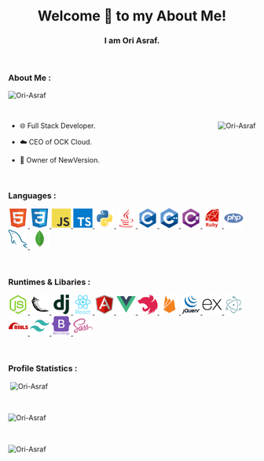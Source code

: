 <h1 align="center">Welcome 👋 to my About Me!</h1>
<h3 align="center">I am Ori Asraf.</h3>

<br>

<p align="right"> <h3>About Me : </h3> <img src="https://komarev.com/ghpvc/?username=Ori-Asraf&label=Profile%20views&color=0e75b6&style=flat"
    alt="Ori-Asraf" /> 
  </p>

<br>

<p><img align="right" src="https://cdn.discordapp.com/attachments/804364167392919593/885146974645551114/OCK.gif" alt="Ori-Asraf" href="https://github.com/Ori-Asraf/" target="_blank" rel="noreferrer" /></p>


- 🌐 Full Stack Developer.

- ☁️ CEO of OCK Cloud.

- 👑 Owner of NewVersion.

<br>

<h3 align="left">Languages :</h3>
<p align="left">
    <a href="https://www.w3schools.com/html/" target="_blank" rel="noreferrer">
        <img src="https://raw.githubusercontent.com/devicons/devicon/master/icons/html5/html5-original.svg"
        alt="html5" width="40" height="40" />
    </a>  
    <a href="https://www.w3schools.com/css/" target="_blank" rel="noreferrer">
        <img src="https://raw.githubusercontent.com/devicons/devicon/master/icons/css3/css3-original.svg"
        alt="css3" width="40" height="40" />
    </a>  
    <a href="https://www.w3schools.com/js/" target="_blank" rel="noreferrer">
        <img src="https://raw.githubusercontent.com/devicons/devicon/master/icons/javascript/javascript-original.svg"
        alt="javascript" width="40" height="40" />
    </a>
    <a href="https://www.typescriptlang.org/" target="_blank" rel="noreferrer">
        <img src="https://raw.githubusercontent.com/devicons/devicon/master/icons/typescript/typescript-original.svg"
        alt="typescript" width="40" height="40" />
    </a>
    <a href="https://www.python.org/" target="_blank" rel="noreferrer">
        <img src="https://raw.githubusercontent.com/devicons/devicon/master/icons/python/python-original.svg"
        alt="python" width="40" height="40" />
    </a>
    <a href="https://www.java.com/en/" target="_blank" rel="noreferrer">
        <img src="https://raw.githubusercontent.com/devicons/devicon/master/icons/java/java-plain.svg"
        alt="java" width="40" height="40" />
    </a>
    <a href="https://www.w3schools.com/c/c_intro.php" target="_blank" rel="noreferrer">
        <img src="https://raw.githubusercontent.com/devicons/devicon/master/icons/c/c-original.svg"
        alt="c" width="40" height="40" />
    </a>
    <a href="https://www.w3schools.com/cpp/" target="_blank" rel="noreferrer">
        <img src="https://raw.githubusercontent.com/devicons/devicon/master/icons/cplusplus/cplusplus-original.svg"
        alt="cplusplus" width="40" height="40" />
    </a>
    <a href="https://docs.microsoft.com/en-us/dotnet/csharp/" target="_blank" rel="noreferrer">
        <img src="https://raw.githubusercontent.com/devicons/devicon/master/icons/csharp/csharp-original.svg"
        alt="csharp" width="40" height="40" />
    </a>
    <a href="https://www.ruby-lang.org/en/" target="_blank" rel="noreferrer">
        <img src="https://raw.githubusercontent.com/devicons/devicon/master/icons/ruby/ruby-plain-wordmark.svg"
        alt="ruby" width="40" height="40" />
    </a>
    <a href="https://www.php.net/" target="_blank" rel="noreferrer">
        <img src="https://raw.githubusercontent.com/devicons/devicon/master/icons/php/php-plain.svg"
        alt="php" width="40" height="40" />
    </a>
    <a href="https://www.mysql.com/" target="_blank" rel="noreferrer">
        <img src="https://raw.githubusercontent.com/devicons/devicon/master/icons/mysql/mysql-plain.svg"
        alt="mysql" width="40" height="40" />
    </a>
    <a href="https://www.mongodb.com/" target="_blank" rel="noreferrer">
        <img src="https://raw.githubusercontent.com/devicons/devicon/master/icons/mongodb/mongodb-original.svg"
        alt="mongodb" width="40" height="40" />
    </a>
    
</p>

<br>

<h3 align="left">Runtimes & Libaries :</h3>
<p align="left"> 
    <a href="https://nodejs.org/en/" target="_blank" rel="noreferrer">
        <img src="https://raw.githubusercontent.com/devicons/devicon/master/icons/nodejs/nodejs-plain.svg"
        alt="react" width="40" height="40" />
    </a>  
    <a href=https://flask.palletsprojects.com/en/2.1.x/" target="_blank" rel="noreferrer">
        <img src="https://raw.githubusercontent.com/devicons/devicon/master/icons/flask/flask-original.svg"
        alt="flask" width="40" height="40" />
    </a>  
    <a href="https://www.djangoproject.com/" target="_blank" rel="noreferrer">
        <img src="https://raw.githubusercontent.com/devicons/devicon/master/icons/django/django-plain.svg"
        alt="django" width="40" height="40" />
    </a>  
    <a href="https://reactjs.org/" target="_blank" rel="noreferrer">
        <img src="https://raw.githubusercontent.com/devicons/devicon/master/icons/react/react-original-wordmark.svg"
        alt="react" width="40" height="40" />
    </a>  
    <a href="https://angularjs.org/" target="_blank" rel="noreferrer"> 
        <img src="https://raw.githubusercontent.com/devicons/devicon/master/icons/angularjs/angularjs-original.svg"
        alt="angularjs" width="40" height="40" /> 
    </a>
    <a href="https://vuejs.org/" target="_blank" rel="noreferrer">
        <img src="https://raw.githubusercontent.com/devicons/devicon/master/icons/vuejs/vuejs-original.svg"
        alt="vuejs" width="40" height="40" /> 
    </a> 
    <a href="https://nestjs.com/" target="_blank" rel="noreferrer"> 
        <img src="https://raw.githubusercontent.com/devicons/devicon/master/icons/nestjs/nestjs-plain.svg" 
        alt="nestjs" width="40" height="40" /> 
    </a> 
    <a href="https://firebase.google.com/" target="_blank" rel="noreferrer"> 
        <img src="https://raw.githubusercontent.com/devicons/devicon/master/icons/firebase/firebase-plain.svg" 
        alt="firebase" width="40" height="40" /> 
    </a>
    <a href="https://jquery.com/" target="_blank" rel="noreferrer">
        <img src="https://raw.githubusercontent.com/devicons/devicon/master/icons/jquery/jquery-original-wordmark.svg"
        alt="jquery" width="40" height="40" /> 
    </a> 
    <a href="https://expressjs.com/" target="_blank" rel="noreferrer"> 
        <img src="https://raw.githubusercontent.com/devicons/devicon/master/icons/express/express-original.svg" 
        alt="expressjs" width="40" height="40" /> 
    </a> 
    <a href="https://www.electronjs.org/" target="_blank" rel="noreferrer"> 
        <img src="https://raw.githubusercontent.com/devicons/devicon/master/icons/electron/electron-original.svg" 
        alt="electronjs" width="40" height="40" /> 
    </a>  
    <a href="https://rubyonrails.org/" target="_blank" rel="noreferrer"> 
        <img src="https://raw.githubusercontent.com/devicons/devicon/master/icons/rails/rails-plain-wordmark.svg" 
        alt="rubyonrails" width="40" height="40" /> 
    </a>  
    <a href="https://tailwindcss.com/" target="_blank" rel="noreferrer"> 
        <img src="https://raw.githubusercontent.com/devicons/devicon/master/icons/tailwindcss/tailwindcss-plain.svg" 
        alt="tailwindcss" width="40" height="40" /> 
    </a>  
    <a href="https://getbootstrap.com" target="_blank" rel="noreferrer">
        <img src="https://raw.githubusercontent.com/devicons/devicon/master/icons/bootstrap/bootstrap-plain-wordmark.svg"
        alt="bootstrap" width="40" height="40" /> 
    </a> 
    <a href="https://sass-lang.com" target="_blank" rel="noreferrer"> 
        <img src="https://raw.githubusercontent.com/devicons/devicon/master/icons/sass/sass-original.svg" 
        alt="sass" width="40" height="40" /> 
    </a> 
</p>

<br>

<h3>Profile Statistics :</h3>

<p>&nbsp;<img align="center" src="https://github-readme-stats.vercel.app/api?username=Ori-Asraf&show_icons=true&locale=en"
    alt="Ori-Asraf" /></p>

<br>

<p><img align="center" src="https://github-readme-streak-stats.herokuapp.com/?user=Ori-Asraf&" alt="Ori-Asraf" /></p>

<br>


<p><img align="center"
    src="https://github-readme-stats.vercel.app/api/top-langs?username=Ori-Asraf&show_icons=true&locale=en&layout=compact"
    alt="Ori-Asraf" /></p>

<br>
